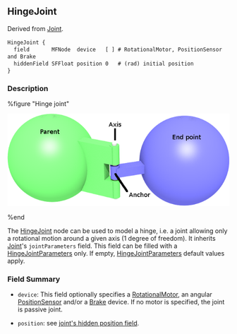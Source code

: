 ## HingeJoint

Derived from [Joint](joint.md).

```
HingeJoint {
  field       MFNode  device   [ ] # RotationalMotor, PositionSensor and Brake
  hiddenField SFFloat position 0   # (rad) initial position
}
```

### Description

%figure "Hinge joint"

![hingeJoint.png](images/hingeJoint.png)

%end

The [HingeJoint](#hingejoint) node can be used to model a hinge, i.e. a joint
allowing only a rotational motion around a given axis (1 degree of freedom). It
inherits [Joint](joint.md)'s `jointParameters` field. This field can be filled
with a [HingeJointParameters](hingejointparameters.md) only. If empty,
[HingeJointParameters](hingejointparameters.md) default values apply.

### Field Summary

- `device`: This field optionally specifies a
[RotationalMotor](rotationalmotor.md), an angular
[PositionSensor](positionsensor.md) and/or a [Brake](brake.md) device. If no
motor is specified, the joint is passive joint.

- `position`: see [joint's hidden position
field](joint.md#joint-s-hidden-position-fields).
